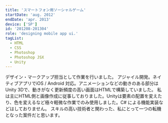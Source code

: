 ```yaml
---
title: 'スマートフォン用ソーシャルゲーム'
startDate: 'aug. 2012'
endDate: 'apr. 2013'
device: ['SP']
id: '201208-201304'
role: 'designing mobile app ui.'
tagList:
  - HTML
  - CSS
  - Photoshop
  - Photoshop JSX
  - Unity
---
```


デザイン・マークアップ担当として作業を行いました。
アジャイル開発。ネイティブアプリでiOS / Android 対応。アニメーションなどの動きのある部分はUnity 3Dで、動きがなく更新頻度の高い画面はHTMLで構築していました。
私は主にHTML側と画像作成に従事しておりました。Unityは要素の配置を変えたり、色を変えるなど極々軽微な作業でのみ使用しました。C# による機能実装などはしておりません。
スキルの高い技術者と関わった、私にとって一つの転機となった案件だと思います。
